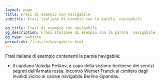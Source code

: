 ```yaml
---
layout: page
title: Frasi di esempio con navigabile 
subtitle: Frasi italiane di esempio con la parola  navigabile

og_title: Frasi di esempio con navigabile 
og_description: Frasi italiane di esempio con la parola  navigabile
og_type: website
permalink: /frasi/n/navigabile.html
---
```


Frasi italiane di esempio contenenti la parola navigabile:


- Il capitano Volodja Peškov, a capo della sezione berlinese dei servizi segreti dell’Armata rossa, incontrò Werner Franck al cimitero degli Invalidi vicino al canale navigabile Berlino-Spandau.
